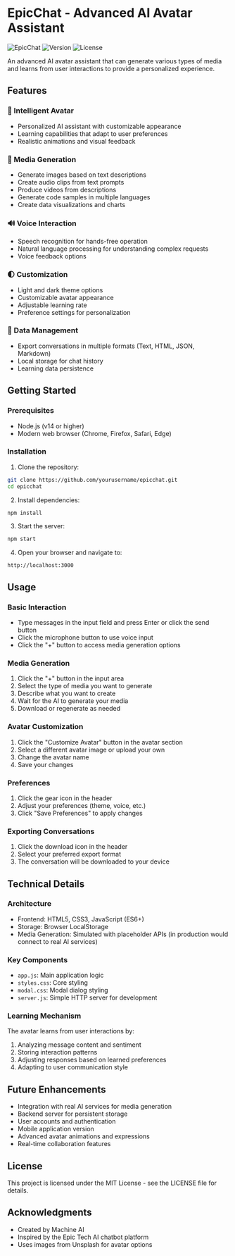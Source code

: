 # EpicChat - Advanced AI Avatar Assistant

![EpicChat](https://img.shields.io/badge/EpicChat-AI%20Avatar%20Assistant-6C63FF)
![Version](https://img.shields.io/badge/version-1.0.0-green)
![License](https://img.shields.io/badge/license-MIT-blue)

An advanced AI avatar assistant that can generate various types of media and learns from user interactions to provide a personalized experience.

## Features

### 🤖 Intelligent Avatar
- Personalized AI assistant with customizable appearance
- Learning capabilities that adapt to user preferences
- Realistic animations and visual feedback

### 🎨 Media Generation
- Generate images based on text descriptions
- Create audio clips from text prompts
- Produce videos from descriptions
- Generate code samples in multiple languages
- Create data visualizations and charts

### 🔊 Voice Interaction
- Speech recognition for hands-free operation
- Natural language processing for understanding complex requests
- Voice feedback options

### 🌓 Customization
- Light and dark theme options
- Customizable avatar appearance
- Adjustable learning rate
- Preference settings for personalization

### 💾 Data Management
- Export conversations in multiple formats (Text, HTML, JSON, Markdown)
- Local storage for chat history
- Learning data persistence

## Getting Started

### Prerequisites
- Node.js (v14 or higher)
- Modern web browser (Chrome, Firefox, Safari, Edge)

### Installation

1. Clone the repository:
```bash
git clone https://github.com/yourusername/epicchat.git
cd epicchat
```

2. Install dependencies:
```bash
npm install
```

3. Start the server:
```bash
npm start
```

4. Open your browser and navigate to:
```
http://localhost:3000
```

## Usage

### Basic Interaction
- Type messages in the input field and press Enter or click the send button
- Click the microphone button to use voice input
- Click the "+" button to access media generation options

### Media Generation
1. Click the "+" button in the input area
2. Select the type of media you want to generate
3. Describe what you want to create
4. Wait for the AI to generate your media
5. Download or regenerate as needed

### Avatar Customization
1. Click the "Customize Avatar" button in the avatar section
2. Select a different avatar image or upload your own
3. Change the avatar name
4. Save your changes

### Preferences
1. Click the gear icon in the header
2. Adjust your preferences (theme, voice, etc.)
3. Click "Save Preferences" to apply changes

### Exporting Conversations
1. Click the download icon in the header
2. Select your preferred export format
3. The conversation will be downloaded to your device

## Technical Details

### Architecture
- Frontend: HTML5, CSS3, JavaScript (ES6+)
- Storage: Browser LocalStorage
- Media Generation: Simulated with placeholder APIs (in production would connect to real AI services)

### Key Components
- `app.js`: Main application logic
- `styles.css`: Core styling
- `modal.css`: Modal dialog styling
- `server.js`: Simple HTTP server for development

### Learning Mechanism
The avatar learns from user interactions by:
1. Analyzing message content and sentiment
2. Storing interaction patterns
3. Adjusting responses based on learned preferences
4. Adapting to user communication style

## Future Enhancements
- Integration with real AI services for media generation
- Backend server for persistent storage
- User accounts and authentication
- Mobile application version
- Advanced avatar animations and expressions
- Real-time collaboration features

## License
This project is licensed under the MIT License - see the LICENSE file for details.

## Acknowledgments
- Created by Machine AI
- Inspired by the Epic Tech AI chatbot platform
- Uses images from Unsplash for avatar options